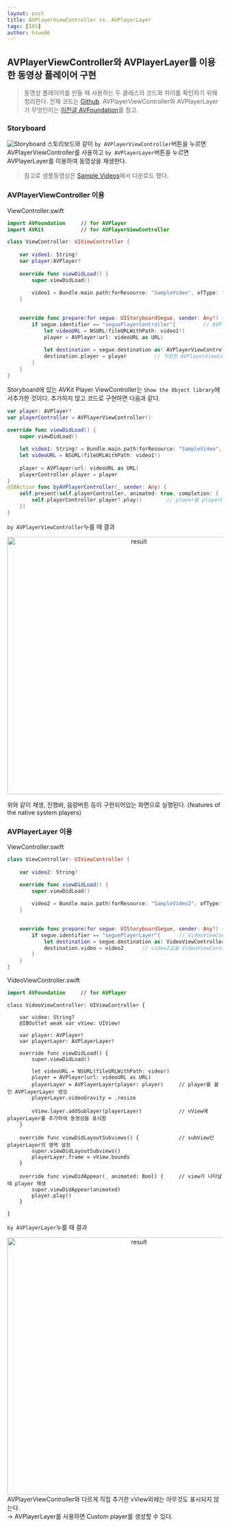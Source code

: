 ```yaml
---
layout: post
title: AVPlayerViewController vs. AVPlayerLayer
tags: [IOS]
author: hsue66 
---
```



AVPlayerViewController와 AVPlayerLayer를 이용한 동영상 플레이어 구현 
------------
> 동영상 플레이어를 만들 때 사용하는 두 클래스의 코드와 차이를 확인하기 위해 정리한다. 전체 코드는 [Github](https://github.com/Hsue66/IOS_Samples/tree/master/ComparePlayer). AVPlayerViewController와 AVPlayerLayer가 무엇인지는 [이전글 AVFoundation](https://hsue66.github.io/2017/11/05/AVFoundation/)를 참고.

### Storyboard
![Storyboard](/assets/img/postimg/storyboard.png)
스토리보드와 같이 `by AVPlayerViewController`버튼을 누르면 AVPlayerViewController를 사용하고 `by AVPlayerLayer`버튼을 누르면 AVPlayerLayer를 이용하여 동영상을 재생한다.

>참고로 샘플동영상은 [Sample Videos](http://www.sample-videos.com)에서 다운로드 했다.

### AVPlayerViewController 이용

ViewController.swift
```swift
import AVFoundation		// for AVPlayer
import AVKit			// for AVPlayerViewController
```
```swift
class ViewController: UIViewController {
	
	var video1: String?
    var player:AVPlayer?
    
    override func viewDidLoad() {
        super.viewDidLoad()
        
        video1 = Bundle.main.path(forResource: "SampleVideo", ofType: ".mp4")   	// SampleVideo.mp4에 해당하는 동영상주소를 video1에 저장 
	}

    
    override func prepare(for segue: UIStoryboardSegue, sender: Any?) {
        if segue.identifier == "seguePlayerController"{			// AVPlayerViewController로 이동하는 segue
            let videoURL = NSURL(fileURLWithPath: video1!)
            player = AVPlayer(url: videoURL as URL)
            
            let destination = segue.destination as! AVPlayerViewController	// segue의 destination을 AVPlayerViewController로 지정 
            destination.player = player			// 지정한 AVPlayerViewController의 player에 현재 player값 전달
        }
	}
}

```
Storyboard에 있는 AVKit Player ViewController는 `Show the Object library`에서추가한 것이다. 추가하지 않고 코드로 구현하면 다음과 같다.

```swift    
var player: AVPlayer?
var playerController = AVPlayerViewController()
    
override func viewDidLoad() {
	super.viewDidLoad()

	let video1: String? = Bundle.main.path(forResource: "SampleVideo", ofType: ".mp4") 
	let videoURL = NSURL(fileURLWithPath: video1!)
	
	player = AVPlayer(url: videoURL as URL)
	playerController.player = player
}
@IBAction func byAVPlayerController(_ sender: Any) {
	self.present(self.playerController, animated: true, completion: {
		self.playerController.player?.play()		// player를 playerController에 붙여서 재생
	})
}
```

`by AVPlayerViewController`누를 때 결과
<center><img src="/assets/img/postimg/avplayercontroller.png" alt="result" height="600"></center>

위와 같이 재생, 진행바, 음량버튼 등이 구현되어있는 화면으로 실행된다.
(features of the native system players)


### AVPlayerLayer 이용

ViewController.swift
```swift
class ViewController: UIViewController {
	
	var video2: String?

    override func viewDidLoad() {
        super.viewDidLoad()
        
        video2 = Bundle.main.path(forResource: "SampleVideo2", ofType: ".mp4")   	// SampleVideo2.mp4에 해당하는 동영상주소를 video2에 저장 
	}

    
    override func prepare(for segue: UIStoryboardSegue, sender: Any?) {
        if segue.identifier == "seguePlayerLayer"{		// VideoViewController로 이동하는 segue
            let destination = segue.destination as! VideoViewController
            destination.video = video2		// video2값을 VideoViewController의 video값으로 전달
        }
	}
}
```

VideoViewController.swift
```swift
import AVFoundation		// for AVPlayer
```
```
class VideoViewController: UIViewController {

    var video: String?
    @IBOutlet weak var vView: UIView!
    
    var player: AVPlayer!
    var playerLayer: AVPlayerLayer!
    
    override func viewDidLoad() {
        super.viewDidLoad()
        
        let videoURL = NSURL(fileURLWithPath: video!)
        player = AVPlayer(url: videoURL as URL)
        playerLayer = AVPlayerLayer(player: player)		// player를 붙인 AVPlayerLayer 생성
        playerLayer.videoGravity = .resize
        
        vView.layer.addSublayer(playerLayer)			// vView에 playerLayer를 추가하여 동영상을 표시함
    }

    override func viewDidLayoutSubviews() {				// subView인 playerLayer의 영역 설정
        super.viewDidLayoutSubviews()
        playerLayer.frame = vView.bounds
    }

    override func viewDidAppear(_ animated: Bool) {		// view가 나타날때 player 재생
        super.viewDidAppear(animated)
        player.play()
    }
    
}

```

`by AVPlayerLayer`누를 때 결과
<center><img src="/assets/img/postimg/avplayerlayer.png" alt="result" height="600"></center>
AVPlayerViewController와 다르게 직접 추가한 vView외에는 아무것도 표시되지 않는다. <br />
→ AVPlayerLayer를 사용하면 Custom player를 생성할 수 있다.


